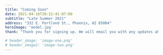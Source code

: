 ```yaml
---
title: "Coming Soon"
date: 2021-04-16T20:22:41-07:00
subtitle: "Late Summer 2021"
address: "332 E. Portland St., Phoenix, AZ 85004"
heroImage: 'model.jpg'
thank: "Thank you for signing up. We will email you with any updates about the property."

# header_image: 'image-one.png'
# header_image2: 'image-two.png'
---
```

